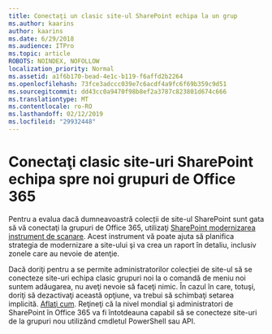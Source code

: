 ```yaml
---
title: Conectaţi un clasic site-ul SharePoint echipa la un grup
ms.author: kaarins
author: kaarins
ms.date: 6/29/2018
ms.audience: ITPro
ms.topic: article
ROBOTS: NOINDEX, NOFOLLOW
localization_priority: Normal
ms.assetid: a1f6b170-bead-4e1c-b119-f6affd2b2264
ms.openlocfilehash: 73fce3adccc039e7c6acdf4a9fc6f69b359c9d51
ms.sourcegitcommit: dd43cc0a9470f98b8ef2a3787c823801d674c666
ms.translationtype: MT
ms.contentlocale: ro-RO
ms.lasthandoff: 02/12/2019
ms.locfileid: "29932448"
---
```

# <a name="connect-classic-sharepoint-team-sites-to-new-office-365-groups"></a>Conectaţi clasic site-uri SharePoint echipa spre noi grupuri de Office 365

Pentru a evalua dacă dumneavoastră colecții de site-ul SharePoint sunt gata să vă conectaţi la grupuri de Office 365, utilizaţi [SharePoint modernizarea instrument de scanare](https://go.microsoft.com/fwlink/?linkid=873066). Acest instrument vă poate ajuta să planifica strategia de modernizare a site-ului şi va crea un raport în detaliu, inclusiv zonele care au nevoie de atenţie.
  
Dacă doriţi pentru a se permite administratorilor colecției de site-ul să se conecteze site-uri echipa clasic grupuri noi la o comandă de meniu noi suntem adăugarea, nu aveţi nevoie să faceţi nimic. În cazul în care, totuşi, doriţi să dezactivaţi această opţiune, va trebui să schimbaţi setarea implicită. [Aflaţi cum](https://go.microsoft.com/fwlink/?linkid=2004316). Reţineţi că la nivel mondial şi administratori de SharePoint în Office 365 va fi întotdeauna capabil să se conecteze site-uri de la grupuri nou utilizând cmdletul PowerShell sau API.
  

